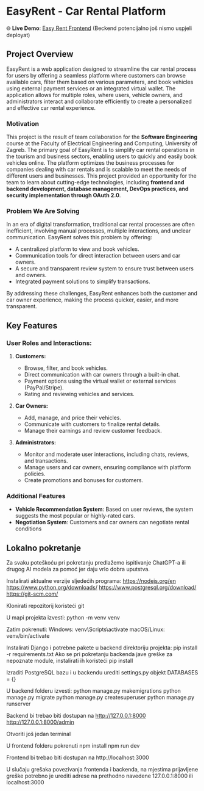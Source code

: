 # EasyRent - Car Rental Platform

🌐 **Live Demo**: [Easy Rent Frontend](https://easy-rent-ashy.vercel.app/home)    (Beckend potencijalno još nismo uspjeli deployat)

## Project Overview

EasyRent is a web application designed to streamline the car rental process for users by offering a seamless platform where customers can browse available cars, filter them based on various parameters, and book vehicles using external payment services or an integrated virtual wallet. The application allows for multiple roles, where users, vehicle owners, and administrators interact and collaborate efficiently to create a personalized and effective car rental experience.

### Motivation

This project is the result of team collaboration for the **Software Engineering** course at the Faculty of Electrical Engineering and Computing, University of Zagreb. The primary goal of EasyRent is to simplify car rental operations in the tourism and business sectors, enabling users to quickly and easily book vehicles online. The platform optimizes the business processes for companies dealing with car rentals and is scalable to meet the needs of different users and businesses. This project provided an opportunity for the team to learn about cutting-edge technologies, including **frontend and backend development, database management, DevOps practices, and security implementation through OAuth 2.0**. 


### Problem We Are Solving

In an era of digital transformation, traditional car rental processes are often inefficient, involving manual processes, multiple interactions, and unclear communication. EasyRent solves this problem by offering:
- A centralized platform to view and book vehicles.
- Communication tools for direct interaction between users and car owners.
- A secure and transparent review system to ensure trust between users and owners.
- Integrated payment solutions to simplify transactions.

By addressing these challenges, EasyRent enhances both the customer and car owner experience, making the process quicker, easier, and more transparent.

## Key Features

### User Roles and Interactions:
1. **Customers:**
   - Browse, filter, and book vehicles.
   - Direct communication with car owners through a built-in chat.
   - Payment options using the virtual wallet or external services (PayPal/Stripe).
   - Rating and reviewing vehicles and services.

2. **Car Owners:**
   - Add, manage, and price their vehicles.
   - Communicate with customers to finalize rental details.
   - Manage their earnings and review customer feedback.

3. **Administrators:**
   - Monitor and moderate user interactions, including chats, reviews, and transactions.
   - Manage users and car owners, ensuring compliance with platform policies.
   - Create promotions and bonuses for customers.

### Additional Features
- **Vehicle Recommendation System**: Based on user reviews, the system suggests the most popular or highly-rated cars.
- **Negotiation System**: Customers and car owners can negotiate rental conditions 

## Lokalno pokretanje

Za svaku poteškoću pri pokretanju predlažemo ispitivanje ChatGPT-a ili drugog AI modela za pomoć jer daju vrlo dobra uputstva.

Instalirati aktualne verzije sljedećih programa:
https://nodejs.org/en
https://www.python.org/downloads/
https://www.postgresql.org/download/
https://git-scm.com/

Klonirati repozitorij koristeći git

U mapi projekta izvesti:
python -m venv venv

Zatim pokrenuti:
Windows: venv\Scripts\activate
macOS/Linux: venv/bin/activate

Instalirati Django i potrebne pakete u backend direktoriju projekta:
pip install -r requirements.txt
Ako se pri pokretanju backenda jave greške za nepoznate module, instalirati ih koristeći pip install

Izraditi PostgreSQL bazu i u backendu urediti settings.py objekt DATABASES = {}

U backend folderu izvesti:
python manage.py makemigrations
python manage.py migrate
python manage.py createsuperuser
python manage.py runserver

Backend bi trebao biti dostupan na 
http://127.0.0.1:8000
http://127.0.0.1:8000/admin

Otvoriti još jedan terminal

U frontend folderu pokrenuti
npm install
npm run dev

Frontend bi trebao biti dostupan na
http://localhost:3000

U slučaju grešaka povezivanja frontenda i backenda, na mjestima prijavljene greške potrebno je urediti adrese na prethodno navedene 127.0.0.1:8000 ili localhost:3000

